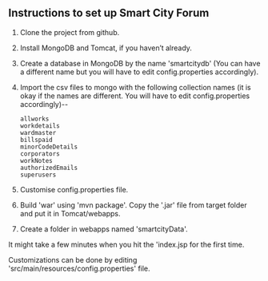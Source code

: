 Instructions to set up Smart City Forum
------------------------------------------
1. 	Clone the project from github.

2.	Install MongoDB and Tomcat, if you haven’t already.

3. 	Create a database in MongoDB by the name 'smartcitydb' (You can have a different name but you will have to edit config.properties accordingly).

4. 	Import the csv files to mongo with the following collection names (it is okay if the names are different. You will have to edit config.properties accordingly)--
	
		allworks 
		workdetails
		wardmaster
		billspaid
		minorCodeDetails
		corporators
		workNotes
		authorizedEmails
		superusers

5.	Customise config.properties file.  	

6. 	Build 'war' using 'mvn package'. Copy the '.jar' file from target folder and put it in Tomcat/webapps. 

7.	Create a folder in webapps named 'smartcityData'. 

It might take a few minutes when you hit the 'index.jsp for the first time. 

Customizations can be done by editing 'src/main/resources/config.properties' file. 
